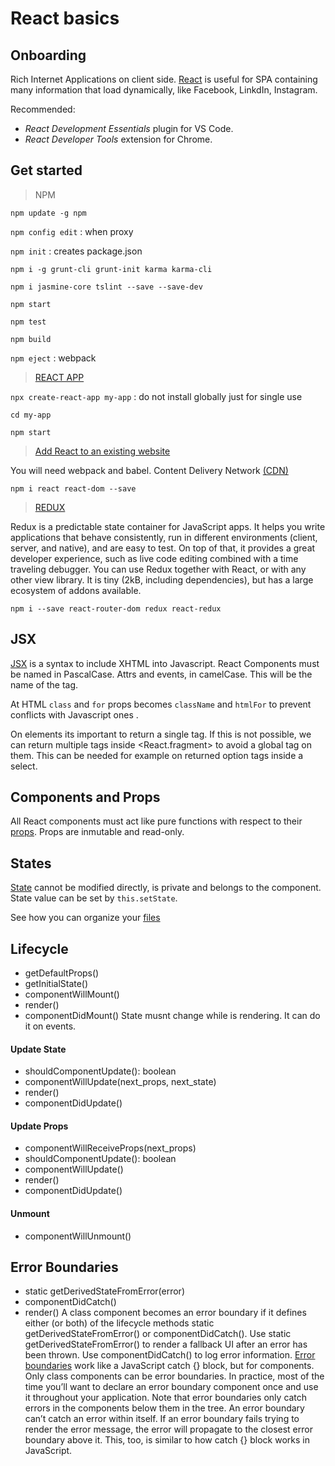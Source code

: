 # React basics

## Onboarding
Rich Internet Applications on client side. [React](https://reactjs.org/) is useful for SPA containing many information that load dynamically, like Facebook, LinkdIn, Instagram.

Recommended:
* _React Development Essentials_ plugin for VS Code.
* _React Developer Tools_ extension for Chrome.

## Get started

> NPM

```npm update -g npm```

```npm config edit``` : when proxy

```npm init``` : creates package.json

```npm i -g grunt-cli grunt-init karma karma-cli```

```npm i jasmine-core tslint --save --save-dev```

```npm start```

```npm test```

```npm build```

```npm eject``` : webpack

> [REACT APP](https://github.com/facebook/create-react-app)

```npx create-react-app my-app``` : do not install globally just for single use

```cd my-app```

```npm start```

> [Add React to an existing website](https://reactjs.org/docs/add-react-to-a-website.html)

You will need webpack and babel. Content Delivery Network [(CDN)](https://reactjs.org/docs/cdn-links.html)

```npm i react react-dom --save```

> [REDUX](https://redux.js.org/introduction/getting-started)

Redux is a predictable state container for JavaScript apps. It helps you write applications that behave consistently, run in different environments (client, server, and native), and are easy to test. On top of that, it provides a great developer experience, such as live code editing combined with a time traveling debugger. You can use Redux together with React, or with any other view library. It is tiny (2kB, including dependencies), but has a large ecosystem of addons available.

```npm i --save react-router-dom redux react-redux```

## JSX
[JSX](https://reactjs.org/docs/jsx-in-depth.html#user-defined-components-must-be-capitalized) is a syntax to include XHTML into Javascript. React Components must be named in PascalCase. Attrs and events, in camelCase. This will be the name of the tag.

At HTML `class` and `for` props becomes `className` and `htmlFor` to prevent conflicts with Javascript ones .

On elements its important to return a single tag. If this is not possible, we can return multiple tags inside <React.fragment> to avoid a global tag on them. This can be needed for example on returned option tags inside a select.

## Components and Props
All React components must act like pure functions with respect to their [props](https://reactjs.org/docs/components-and-props.html).
Props are inmutable and read-only.

## States
[State](https://reactjs.org/docs/state-and-lifecycle.html) cannot be modified directly, is private and belongs to the component. State value can be set by `this.setState`. 

See how you can organize your [files](https://medium.com/@Charles_Stover/optimal-file-structure-for-react-applications-f3e35ad0a145)

## Lifecycle
* getDefaultProps()
* getInitialState()
* componentWillMount()
* render()
* componentDidMount()
State musnt change while is rendering. It can do it on events.
#### Update State
* shouldComponentUpdate(): boolean
* componentWillUpdate(next_props, next_state)
* render()
* componentDidUpdate()
#### Update Props
* componentWillReceiveProps(next_props)
* shouldComponentUpdate(): boolean
* componentWillUpdate()
* render()
* componentDidUpdate()
#### Unmount
* componentWillUnmount()

## Error Boundaries
* static getDerivedStateFromError(error)
* componentDidCatch()
* render()
A class component becomes an error boundary if it defines either (or both) of the lifecycle methods static getDerivedStateFromError() or componentDidCatch(). Use static getDerivedStateFromError() to render a fallback UI after an error has been thrown. Use componentDidCatch() to log error information.
[Error boundaries](https://reactjs.org/docs/error-boundaries.html) work like a JavaScript catch {} block, but for components. Only class components can be error boundaries. In practice, most of the time you’ll want to declare an error boundary component once and use it throughout your application.
Note that error boundaries only catch errors in the components below them in the tree. An error boundary can’t catch an error within itself. If an error boundary fails trying to render the error message, the error will propagate to the closest error boundary above it. This, too, is similar to how catch {} block works in JavaScript.

